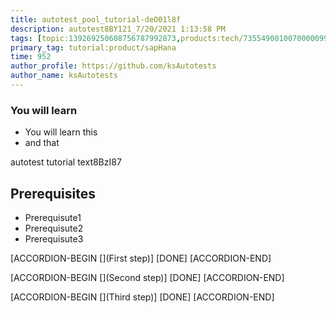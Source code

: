 ```yaml
---
title: autotest_pool_tutorial-deO01l8f
description: autotest8BY121_7/20/2021 1:13:58 PM
tags: [topic:139269250608756787992873,products:tech/73554900100700000996,tutorial:experience/advanced]
primary_tag: tutorial:product/sapHana
time: 952
author_profile: https://github.com/ksAutotests
author_name: ksAutotests
---
```

### You will learn
- You will learn this
- and that

autotest tutorial text8BzI87

## Prerequisites
- Prerequisute1
- Prerequisute2
- Prerequisute3

[ACCORDION-BEGIN [](First step)]
[DONE]
[ACCORDION-END]

[ACCORDION-BEGIN [](Second step)]
[DONE]
[ACCORDION-END]

[ACCORDION-BEGIN [](Third step)]
[DONE]
[ACCORDION-END]

